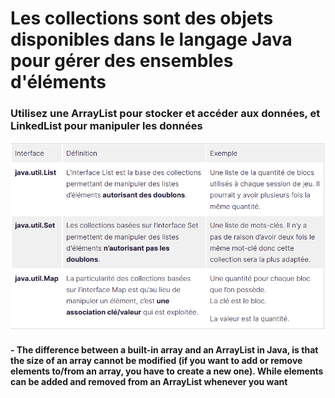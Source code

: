 <h1>Les collections sont des objets disponibles dans le langage Java pour gérer des ensembles d'éléments</h1>
<h3>Utilisez une ArrayList pour stocker et accéder aux données, et LinkedList pour manipuler les données</h3>
<img src="Les%20interfaces%20de%20collections.png" alt="Tableau collections">
<h4>- The difference between a built-in array and an ArrayList in Java, is that the size of an array cannot be modified (if you want to add or remove elements to/from an array, you have to create a new one). While elements can be added and removed from an ArrayList whenever you want</h4>

